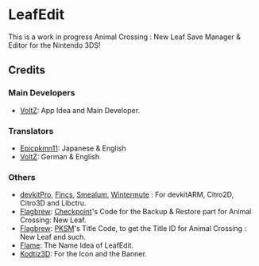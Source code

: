 # LeafEdit

This is a work in progress Animal Crossing : New Leaf Save Manager & Editor for the Nintendo 3DS!


## Credits
### Main Developers
- [VoltZ](https://github.com/SuperSaiyajinVoltZ): App Idea and Main Developer.
### Translators
- [Epicpkmn11](https://github.com/Epicpkmn11): Japanese & English
- [VoltZ](https://github.com/SuperSaiyajinVoltZ): German & English
### Others
- [devkitPro](https://github.com/devkitPro), [Fincs](https://github.com/fincs), [Smealum](https://github.com/smealum), [Wintermute](https://github.com/WinterMute) : For devkitARM, Citro2D, Citro3D and Libctru.
- [Flagbrew](https://github.com/FlagBrew): [Checkpoint](https://github.com/FlagBrew/Checkpoint)'s Code for the Backup & Restore part for Animal Crossing: New Leaf.
- [Flagbrew](https://github.com/FlagBrew): [PKSM](https://github.com/FlagBrew/PKSM)'s Title Code, to get the Title ID for Animal Crossing : New Leaf and such.
- [Flame](https://github.com/FlameKat53): The Name Idea of LeafEdit.
- [Kodtiz3D](https://github.com/Kodtiz3D): For the Icon and the Banner.